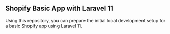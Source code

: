 
## Shopify Basic App with Laravel 11

Using this repository, you can prepare the initial local development setup for a basic Shopify app using Laravel 11.

